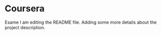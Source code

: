 # Coursera
Esame
I am editing the README file. Adding some more details about the project description.
